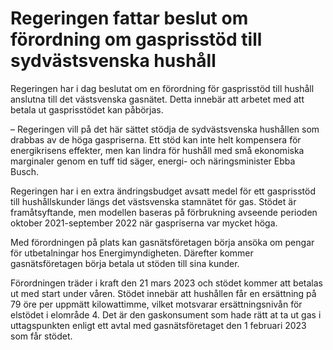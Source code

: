 # Regeringen fattar beslut om förordning om gasprisstöd till sydvästsvenska hushåll

Regeringen har i dag beslutat om en förordning för gasprisstöd till hushåll anslutna till det västsvenska gasnätet. Detta innebär att arbetet med att betala ut gasprisstödet kan påbörjas.

– Regeringen vill på det här sättet stödja de sydvästsvenska hushållen som drabbas av de höga gaspriserna. Ett stöd kan inte helt kompensera för energikrisens effekter, men kan lindra för hushåll med små ekonomiska marginaler genom en tuff tid säger, energi- och näringsminister Ebba Busch.

Regeringen har i en extra ändringsbudget avsatt medel för ett gasprisstöd till hushållskunder längs det västsvenska stamnätet för gas. Stödet är framåtsyftande, men modellen baseras på förbrukning avseende perioden oktober 2021-september 2022 när gaspriserna var mycket höga.

Med förordningen på plats kan gasnätsföretagen börja ansöka om pengar för utbetalningar hos Energimyndigheten. Därefter kommer gasnätsföretagen börja betala ut stöden till sina kunder.

Förordningen träder i kraft den 21 mars 2023 och stödet kommer att betalas ut med start under våren. Stödet innebär att hushållen får en ersättning på 79 öre per uppmätt kilowattimme, vilket motsvarar ersättningsnivån för elstödet i elområde 4. Det är den gaskonsument som hade rätt at ta ut gas i uttagspunkten enligt ett avtal med gasnätsföretaget den 1 februari 2023 som får stödet.
